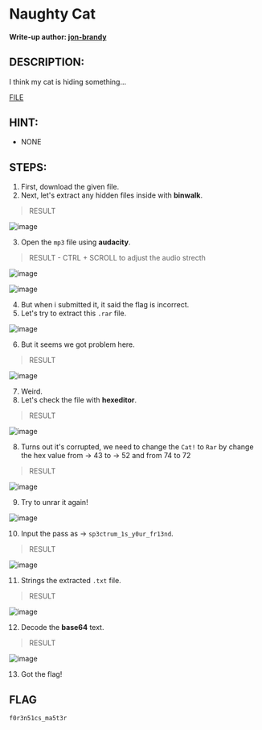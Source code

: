 # Naughty Cat 
#### Write-up author: [jon-brandy](https://github.com/jon-brandy)
## DESCRIPTION:
I think my cat is hiding something...

[FILE](https://github.com/Bread-Yolk/ctflearnwu/blob/173508aca7d12bf2c576d8ed2f97495f0bd5788f/Assets/Forensic/Naughty%20Cat/cut3_c4t.png)

## HINT:
- NONE
## STEPS:
1. First, download the given file.
2. Next, let's extract any hidden files inside with **binwalk**.

> RESULT

![image](https://user-images.githubusercontent.com/70703371/195973866-7e64223b-7166-41d0-9fb8-0630c3091853.png)


3. Open the `mp3` file using **audacity**.

> RESULT - CTRL + SCROLL to adjust the audio strecth

![image](https://user-images.githubusercontent.com/70703371/195974022-5cbf482c-d2e2-4996-8179-a729fc78d313.png)


![image](https://user-images.githubusercontent.com/70703371/195974142-d1d066a6-1de7-4cb6-86a9-f55890774869.png)


4. But when i submitted it, it said the flag is incorrect.
5. Let's try to extract this `.rar` file.

![image](https://user-images.githubusercontent.com/70703371/195974445-dc419d72-aae5-4410-a1e5-a71c403fba27.png)


6. But it seems we got problem here.

> RESULT

![image](https://user-images.githubusercontent.com/70703371/195974455-f86d1827-3d86-4395-b2e6-46059727e656.png)


7. Weird.
8. Let's check the file with **hexeditor**.

> RESULT

![image](https://user-images.githubusercontent.com/70703371/195974486-fcf730fd-6703-40a0-ab40-dea4646aac50.png)


8. Turns out it's corrupted, we need to change the `Cat!` to `Rar` by change the hex value from -> 43 to -> 52 and from 74 to 72

> RESULT

![image](https://user-images.githubusercontent.com/70703371/195974547-9903cdb4-ca69-4259-9dbb-a61861db83f6.png)


9. Try to unrar it again!

![image](https://user-images.githubusercontent.com/70703371/195974571-690d732a-2f60-4a52-aa79-3afee8879117.png)


10. Input the pass as -> `sp3ctrum_1s_y0ur_fr13nd`.

> RESULT

![image](https://user-images.githubusercontent.com/70703371/195974586-0e0e5bec-a23d-43a8-8e26-07031bb80720.png)

11. Strings the extracted `.txt` file.

> RESULT

![image](https://user-images.githubusercontent.com/70703371/195974603-91150d17-0eba-4bb8-8710-8b9f7aaf68db.png)


12. Decode the **base64** text.

> RESULT

![image](https://user-images.githubusercontent.com/70703371/195974630-1f76d876-45ed-4961-825f-a5e1dc8e32ab.png)


13. Got the flag!

## FLAG

```
f0r3n51cs_ma5t3r
```



